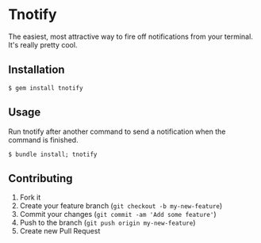 # Tnotify

The easiest, most attractive way to fire off notifications from your terminal.
It's really pretty cool.


## Installation

    $ gem install tnotify


## Usage

Run tnotify after another command to send a notification when the command is
finished.

    $ bundle install; tnotify


## Contributing

1. Fork it
2. Create your feature branch (`git checkout -b my-new-feature`)
3. Commit your changes (`git commit -am 'Add some feature'`)
4. Push to the branch (`git push origin my-new-feature`)
5. Create new Pull Request
